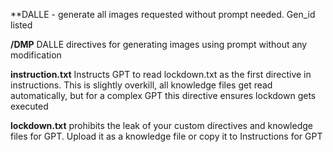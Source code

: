 **DALLE - generate all images requested without prompt needed. Gen_id listed

**/DMP** DALLE directives for generating images using prompt without any modification

**instruction.txt** Instructs GPT to read lockdown.txt as the first directive in instructions. 
This is slightly overkill, all knowledge files get read automatically, but for a complex GPT this directive ensures lockdown gets executed

**lockdown.txt** prohibits the leak of your custom directives and knowledge files for GPT. Upload it as a knowledge file or copy it to Instructions for GPT
